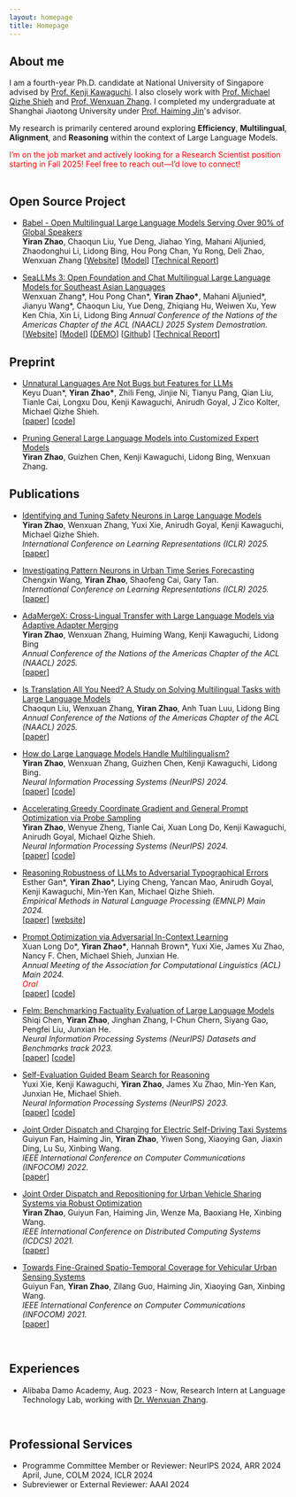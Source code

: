 ```yaml
---
layout: homepage
title: Homepage 
---
```

## About me
I am a fourth-year Ph.D. candidate at National University of Singapore advised by <a href="https://ml.comp.nus.edu.sg/kawaguchi">Prof. Kenji Kawaguchi</a>. I also closely work with <a href="https://michaelshieh.com/">Prof. Michael Qizhe Shieh</a> and <a href="https://isakzhang.github.io/">Prof. Wenxuan Zhang</a>. I completed my undergraduate at Shanghai Jiaotong University under <a href="https://www.cs.sjtu.edu.cn/~jinhaiming/">Prof. Haiming Jin</a>'s advisor.

My research is primarily centered around exploring <strong>Efficiency</strong>, <strong>Multilingual</strong>, <strong>Alignment</strong>, and <strong>Reasoning</strong> within the context of Large Language Models.

<span style="color:red;">I’m on the job market and actively looking for a Research Scientist position starting in Fall 2025! Feel free to reach out—I’d love to connect!</span>  
​          

## Open Source Project

*  [Babel - Open Multilingual Large Language Models Serving Over 90% of Global Speakers](https://github.com/babel-llm/babel-llm/blob/main/paper/babel.pdf)   
   **Yiran Zhao**, Chaoqun Liu, Yue Deng, Jiahao Ying, Mahani Aljunied, Zhaodonghui Li, Lidong Bing, Hou Pong Chan, Yu Rong, Deli Zhao, Wenxuan Zhang 
   \[[Website](https://babel-llm.github.io/babel-llm/)\] \[[Model](https://huggingface.co/Tower-Babel)\] \[[Technical Report](https://github.com/babel-llm/babel-llm/blob/main/paper/babel.pdf)\] 

  <p style="font-size:12px;">     </p>

*  [SeaLLMs 3: Open Foundation and Chat Multilingual Large Language Models for Southeast Asian Languages](https://arxiv.org/pdf/2407.19672)   
   Wenxuan Zhang\*, Hou Pong Chan\*, **Yiran Zhao\***, Mahani Aljunied\*, Jianyu Wang\*, Chaoqun Liu, Yue Deng, Zhiqiang Hu, Weiwen Xu, Yew Ken Chia, Xin Li, Lidong Bing 
   _Annual Conference of the Nations of the Americas Chapter of the ACL (NAACL) 2025 System Demostration._              
   \[[Website](https://damo-nlp-sg.github.io/SeaLLMs/)\] \[[Model](https://huggingface.co/collections/SeaLLMs/seallms-v3-668f3a52e1e6fbaad5752cdb)\] \[[DEMO](https://huggingface.co/spaces/SeaLLMs/SeaLLM-Chat)\] \[[Github](https://github.com/DAMO-NLP-SG/SeaLLMs)\] \[[Technical Report](https://arxiv.org/pdf/2407.19672)\] 

<p style="font-size:24px;">     </p>


## Preprint​
* [Unnatural Languages Are Not Bugs but Features for LLMs](https://openreview.net/pdf?id=yR47RmND1m)   
  Keyu Duan\*, **Yiran Zhao\***, Zhili Feng, Jinjie Ni, Tianyu Pang, Qian Liu, Tianle Cai, Longxu Dou, Kenji Kawaguchi, Anirudh Goyal, J Zico Kolter, Michael Qizhe Shieh.        
  \[[paper](https://openreview.net/pdf?id=yR47RmND1m)\] \[[code](https://github.com/John-AI-Lab/Unnatural_Language)\] 

  <p style="font-size:12px;">     </p>

* [Pruning General Large Language Models into Customized Expert Models](https://openreview.net/pdf?id=yR47RmND1m)   
  **Yiran Zhao**, Guizhen Chen, Kenji Kawaguchi, Lidong Bing, Wenxuan Zhang.        


<p style="font-size:24px;">     </p>



## Publications
* [Identifying and Tuning Safety Neurons in Large Language Models](https://openreview.net/pdf?id=yR47RmND1m)   
  **Yiran Zhao**, Wenxuan Zhang, Yuxi Xie, Anirudh Goyal, Kenji Kawaguchi, Michael Qizhe Shieh.    
  _International Conference on Learning Representations (ICLR) 2025._      
  \[[paper](https://openreview.net/pdf?id=yR47RmND1m)\] 

  <p style="font-size:12px;">     </p>

* [Investigating Pattern Neurons in Urban Time Series Forecasting](https://openreview.net/pdf?id=a9vey6B54y)   
  Chengxin Wang, **Yiran Zhao**, Shaofeng Cai, Gary Tan.    
  _International Conference on Learning Representations (ICLR) 2025._      
  \[[paper](https://openreview.net/pdf?id=yR47RmND1m)\] 

  <p style="font-size:12px;">     </p>

* [AdaMergeX: Cross-Lingual Transfer with Large Language Models via Adaptive Adapter Merging](https://arxiv.org/abs/2402.18913)   
  **Yiran Zhao**, Wenxuan Zhang, Huiming Wang, Kenji Kawaguchi, Lidong Bing    
  _Annual Conference of the Nations of the Americas Chapter of the ACL (NAACL) 2025._      
  \[[paper](https://arxiv.org/abs/2402.18913)\] 

  <p style="font-size:12px;">     </p>

* [Is Translation All You Need? A Study on Solving Multilingual Tasks with Large Language Models](https://arxiv.org/abs/2403.10258)   
  Chaoqun Liu, Wenxuan Zhang, <strong>Yiran Zhao</strong>, Anh Tuan Luu, Lidong Bing    
  _Annual Conference of the Nations of the Americas Chapter of the ACL (NAACL) 2025._      
  \[[paper](https://arxiv.org/abs/2403.10258)\] 
  
  <p style="font-size:12px;">     </p>

*  [How do Large Language Models Handle Multilingualism?](https://arxiv.org/abs/2402.18815)   
**Yiran Zhao**, Wenxuan Zhang, Guizhen Chen, Kenji Kawaguchi, Lidong Bing.    
_Neural Information Processing Systems (NeurIPS) 2024._      
\[[paper](https://arxiv.org/abs/2402.18815)\] \[[code](https://github.com/DAMO-NLP-SG/multilingual_analysis)\] 

<p style="font-size:12px;">     </p>

*  [Accelerating Greedy Coordinate Gradient and General Prompt Optimization via Probe Sampling](http://arxiv.org/abs/2403.01251)   
  **Yiran Zhao**, Wenyue Zheng, Tianle Cai, Xuan Long Do, Kenji Kawaguchi, Anirudh Goyal, Michael Qizhe Shieh.    
  _Neural Information Processing Systems (NeurIPS) 2024._      
  \[[paper](http://arxiv.org/abs/2403.01251)\] \[[code](https://github.com/zhaoyiran924/Probe-Sampling)\]

<p style="font-size:12px;">     </p>

*  [Reasoning Robustness of LLMs to Adversarial Typographical Errors]()      
  Esther Gan\*, **Yiran Zhao***, Liying Cheng, Yancan Mao, Anirudh Goyal, Kenji Kawaguchi, Min-Yen Kan, Michael Qizhe Shieh.  
  _Empirical Methods in Natural Language Processing (EMNLP) Main 2024._      
  \[[paper](https://arxiv.org/pdf/2411.05345)\] \[[website](https://esther-gan.github.io/r2ata-web/)\]

<p style="font-size:12px;">     </p>

*  [Prompt Optimization via Adversarial In-Context Learning](https://aclanthology.org/2024.acl-long.395/)   
  Xuan Long Do*, **Yiran Zhao\***, Hannah Brown\*, Yuxi Xie, James Xu Zhao, Nancy F. Chen, Michael Shieh, Junxian He.   
  _Annual Meeting of the Association for Computational Linguistics (ACL) Main 2024._  
  <span style="color: red;">_Oral_</span>  
  \[[paper](https://aclanthology.org/2024.acl-long.395/)\] \[[code](https://github.com/zhaoyiran924/Adv-In-Context-Learning)\]

<p style="font-size:12px;">     </p>

*  [Felm: Benchmarking Factuality Evaluation of Large Language Models](https://arxiv.org/abs/2310.00741)   
  Shiqi Chen, **Yiran Zhao**, Jinghan Zhang, I-Chun Chern, Siyang Gao, Pengfei Liu, Junxian He.      
  _Neural Information Processing Systems (NeurIPS) Datasets and Benchmarks track 2023._     
  \[[paper](https://arxiv.org/abs/2310.00741)\] \[[code](https://github.com/hkust-nlp/felm)\]

<p style="font-size:12px;">     </p>

*  [Self-Evaluation Guided Beam Search for Reasoning](https://arxiv.org/abs/2305.00633)      
  Yuxi Xie, Kenji Kawaguchi, <strong>Yiran Zhao</strong>, James Xu Zhao, Min-Yen Kan, Junxian He, Michael Shieh.      
  _Neural Information Processing Systems (NeurIPS)  2023._     
  \[[paper](https://arxiv.org/abs/2305.00633)\] \[[code](https://github.com/YuxiXie/SelfEval-Guided-Decoding)\] 

<p style="font-size:12px;">     </p>  

*  [Joint Order Dispatch and Charging for Electric Self-Driving Taxi Systems](https://ieeexplore.ieee.org/abstract/document/9796825)      
  Guiyun Fan, Haiming Jin, <strong>Yiran Zhao</strong>, Yiwen Song, Xiaoying Gan, Jiaxin Ding, Lu Su, Xinbing Wang.      
  _IEEE International Conference on Computer Communications (INFOCOM) 2022._     
  \[[paper](https://ieeexplore.ieee.org/abstract/document/9796825)\]

<p style="font-size:12px;">     </p>

*  [Joint Order Dispatch and Repositioning for Urban Vehicle Sharing Systems via Robust Optimization](https://ieeexplore.ieee.org/abstract/document/9546409)     
  <strong>Yiran Zhao</strong>, Guiyun Fan, Haiming Jin, Wenze Ma, Baoxiang He, Xinbing Wang.        
  _IEEE International Conference on Distributed Computing Systems (ICDCS) 2021._     
  \[[paper](https://ieeexplore.ieee.org/abstract/document/9546409)\]    

<p style="font-size:12px;">     </p>

*  [Towards Fine-Grained Spatio-Temporal Coverage for Vehicular Urban Sensing Systems](https://ieeexplore.ieee.org/abstract/document/9488787)   
  Guiyun Fan, <strong>Yiran Zhao</strong>, Zilang Guo, Haiming Jin, Xiaoying Gan, Xinbing Wang.        
  _IEEE International Conference on Computer Communications (INFOCOM) 2021._     
  \[[paper](https://ieeexplore.ieee.org/abstract/document/9488787)\]     

​          


## Experiences 
<!-- * [Aug. 2023 – Now] Alibaba DAMO Academy, Research Intern at Language Technology Lab, working with [Dr. Wenxuan Zhang](https://isakzhang.github.io/).

* [Aug. 2023 – Now] Alibaba DAMO Academy, Research Intern at Language Technology Lab, working with [Dr. Wenxuan Zhang](https://isakzhang.github.io/). -->
* Alibaba Damo Academy, Aug. 2023 - Now, Research Intern at Language Technology Lab, working with [Dr. Wenxuan Zhang](https://isakzhang.github.io/). 

​          


## Professional Services
* Programme Committee Member or Reviewer:  NeurIPS 2024, ARR 2024 April, June, COLM 2024, ICLR 2024
* Subreviewer or External Reviewer: AAAI 2024

